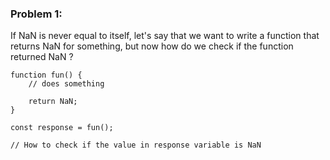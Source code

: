### Problem 1:

If NaN is never equal to itself, let's say that we want to write a function that returns NaN for something,
but now how do we check if the function returned NaN ? 

```
function fun() {
    // does something

    return NaN;
}

const response = fun();

// How to check if the value in response variable is NaN
```